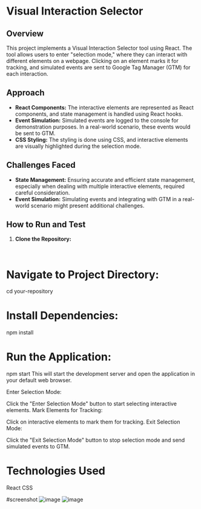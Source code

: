 # Visual Interaction Selector

## Overview

This project implements a Visual Interaction Selector tool using React. The tool allows users to enter "selection mode," where they can interact with different elements on a webpage. Clicking on an element marks it for tracking, and simulated events are sent to Google Tag Manager (GTM) for each interaction.

## Approach

- **React Components:** The interactive elements are represented as React components, and state management is handled using React hooks.
- **Event Simulation:** Simulated events are logged to the console for demonstration purposes. In a real-world scenario, these events would be sent to GTM.
- **CSS Styling:** The styling is done using CSS, and interactive elements are visually highlighted during the selection mode.

## Challenges Faced

- **State Management:** Ensuring accurate and efficient state management, especially when dealing with multiple interactive elements, required careful consideration.
- **Event Simulation:** Simulating events and integrating with GTM in a real-world scenario might present additional challenges.

## How to Run and Test

1. **Clone the Repository:**
   ```bash
  
# Navigate to Project Directory:
cd your-repository
# Install Dependencies:

npm install
# Run the Application:

npm start
This will start the development server and open the application in your default web browser.

Enter Selection Mode:

Click the "Enter Selection Mode" button to start selecting interactive elements.
Mark Elements for Tracking:

Click on interactive elements to mark them for tracking.
Exit Selection Mode:

Click the "Exit Selection Mode" button to stop selection mode and send simulated events to GTM.

# Technologies Used
React
CSS

#screenshot
![image](https://github.com/Abtuha-Nisar/Apimiotask/assets/111420352/654cb375-6861-4e3a-8d28-ed7cfe2e8276)
![image](https://github.com/Abtuha-Nisar/Apimiotask/assets/111420352/90172ad0-e202-404b-a245-b770301c15c1)


